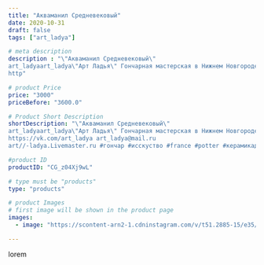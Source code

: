 ```yaml
---
title: "Акваманил Средневековый"
date: 2020-10-31
draft: false
tags: ["art_ladya"]

# meta description
description : "\"Акваманил Средневековый\" 
art_ladyaart_ladya\"Арт Ладья\" Гончарная мастерская в Нижнем Новгороде. Изготовление керамики и мастер//-классы по обучению. 
http"

# product Price
price: "3000"
priceBefore: "3600.0"

# Product Short Description
shortDescription: "\"Акваманил Средневековый\" 
art_ladyaart_ladya\"Арт Ладья\" Гончарная мастерская в Нижнем Новгороде. Изготовление керамики и мастер//-классы по обучению. 
https://vk.com/art_ladya art_ladya@mail.ru 
art//-ladya.Livemaster.ru #гончар #исскуство #france #potter #керамикадляинтерьера #керамикаручнаяработа #гончарнаямастерская #керамиканазаказ #handmade #посудаизглины #керамика #гончарнаяпосуда #эксклюзивнаякерамика #dishes #decor #ceramicar #лев #кухля #restaurant #earthenware #ceramic #design #gifts #decanter #ceramicart #jug #источическаякерамика #clay #авторскаякерамика #акваманил"

#product ID
productID: "CG_z04Xj9wL"

# type must be "products"
type: "products"

# product Images
# first image will be shown in the product page
images:
  - image: "https://scontent-arn2-1.cdninstagram.com/v/t51.2885-15/e35/123138426_369230934512159_7709430004671732565_n.jpg?tp=1&_nc_ht=scontent-arn2-1.cdninstagram.com&_nc_cat=111&_nc_ohc=fLNuFuprhnoAX-jfVwT&ccb=7-4&oh=680852a0d5eff0b9107f309dbe62138e&oe=60842AB1&_nc_sid=86f79a&ig_cache_key=MjQzMTg5MDI1ODExMzA1OTg1MQ%3D%3D.2-ccb7-4"

---
```

lorem
